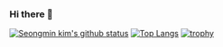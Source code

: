 ### Hi there 👋

[![Seongmin kim's github status](https://github-readme-stats.vercel.app/api?username=shieldnet&show_icons=true&theme=radical)](https://github.com/anuraghazra/github-readme-stats)
[![Top Langs](https://github-readme-stats.vercel.app/api/top-langs/?username=shieldnet&langs_count=10&layout=compact&exclude_repo=piscon2019,piscon2019-2,go-traq&theme=radical)](https://github.com/anuraghazra/github-readme-stats) 
[![trophy](https://github-profile-trophy.vercel.app/?username=shieldnet&theme=onedark&title=Joined2014,Commit,Followers,Repositories,Issue,PullRequest)](https://github.com/ryo-ma/github-profile-trophy)


<!--
**shieldnet/shieldnet** is a ✨ _special_ ✨ repository because its `README.md` (this file) appears on your GitHub profile.

Here are some ideas to get you started:

- 🔭 I’m currently working on ...
- 🌱 I’m currently learning ...
- 👯 I’m looking to collaborate on ...
- 🤔 I’m looking for help with ...
- 💬 Ask me about ...
- 📫 How to reach me: ...
- 😄 Pronouns: ...
- ⚡ Fun fact: ...
-->

